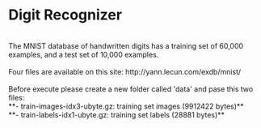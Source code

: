 # Digit Recognizer #
<br/>
The MNIST database of handwritten digits has a training set of 60,000 examples, and a test set of 10,000 examples.
<br/>
<br/>
Four files are available on this site: http://yann.lecun.com/exdb/mnist/ 
<br/>
<br/>
Before execute please create a new folder called 'data' and pase this two files: <br/>
**- train-images-idx3-ubyte.gz:  training set images (9912422 bytes)** <br/>
**- train-labels-idx1-ubyte.gz:  training set labels (28881 bytes)**

